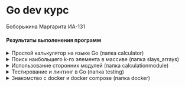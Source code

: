 # Go dev курс
Боборыкина Маргарита ИА-131
#### Результаты выполенения программ
<details><summary>Простой калькулятор на языке Go (папка calculator)</summary>
  
  <img src = "calculator/src/calc.png">
</details>

<details><summary>Поиск наибольшего k-го элемента в массиве (папка slays_arrays)</summary>
  <img src = "slays_arrays/src/main.png">
</details>

<details><summary>Использование сторонних модулей (папка calculationmodule)</summary>
  <img src = "calculationmodule/src/main.png">

  <img src = "calculationmodule/src/main2.png">

  <img src = "calculationmodule/src/module.png">
</details>


<details><summary>Тестирование и линтинг в Go (папка testing)</summary>
  <img src = "testing/src/db.png">
  
  <img src = "testing/src/wifi.png">
</details>

<details><summary>Знакомство с docker и docker compose (папка docker)</summary>

Контейнер с фронтендом
  <img src = "docker/src/f.png">

Контейнер с бэкендом
  
  <img src = "docker/src/b.png">

Результат запуска проекта при помощи docker-compose (фронтенд)

<img src = "docker/src/comp_b.png">

Результат запуска проекта при помощи docker-compose (бэкенд)

<img src = "docker/src/comp_c.png">
</details>


